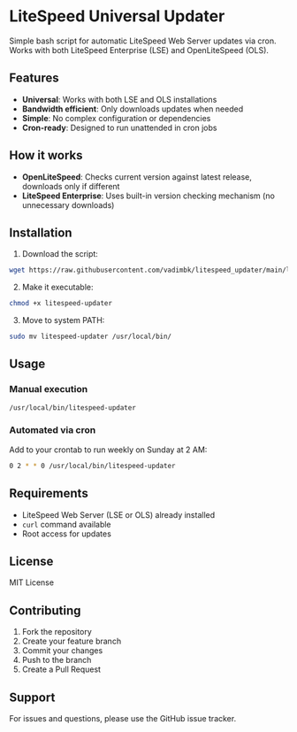 # LiteSpeed Universal Updater

Simple bash script for automatic LiteSpeed Web Server updates via cron. Works with both LiteSpeed Enterprise (LSE) and OpenLiteSpeed (OLS).

## Features

- **Universal**: Works with both LSE and OLS installations
- **Bandwidth efficient**: Only downloads updates when needed
- **Simple**: No complex configuration or dependencies
- **Cron-ready**: Designed to run unattended in cron jobs

## How it works

- **OpenLiteSpeed**: Checks current version against latest release, downloads only if different
- **LiteSpeed Enterprise**: Uses built-in version checking mechanism (no unnecessary downloads)

## Installation

1. Download the script:
```bash
wget https://raw.githubusercontent.com/vadimbk/litespeed_updater/main/litespeed_updater
```

2. Make it executable:
```bash
chmod +x litespeed-updater
```

3. Move to system PATH:
```bash
sudo mv litespeed-updater /usr/local/bin/
```

## Usage

### Manual execution
```bash
/usr/local/bin/litespeed-updater
```

### Automated via cron
Add to your crontab to run weekly on Sunday at 2 AM:
```bash
0 2 * * 0 /usr/local/bin/litespeed-updater
```

## Requirements

- LiteSpeed Web Server (LSE or OLS) already installed
- `curl` command available
- Root access for updates

## License

MIT License

## Contributing

1. Fork the repository
2. Create your feature branch
3. Commit your changes
4. Push to the branch
5. Create a Pull Request

## Support

For issues and questions, please use the GitHub issue tracker.
